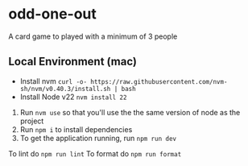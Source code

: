 # odd-one-out

A card game to played with a minimum of 3 people

## Local Environment (mac)

- Install nvm `curl -o- https://raw.githubusercontent.com/nvm-sh/nvm/v0.40.3/install.sh | bash`
- Install Node v22 `nvm install 22`

1. Run `nvm use` so that you'll use the the same version of node as the project
2. Run `npm i` to install dependencies
3. To get the application running, run `npm run dev`

To lint do `npm run lint`
To format do `npm run format`
